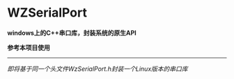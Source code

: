 # WZSerialPort

**windows上的C++串口库，封装系统的原生API**

**参考本项目使用**

---

*即将基于同一个头文件WzSerialPort.h封装一个Linux版本的串口库*

